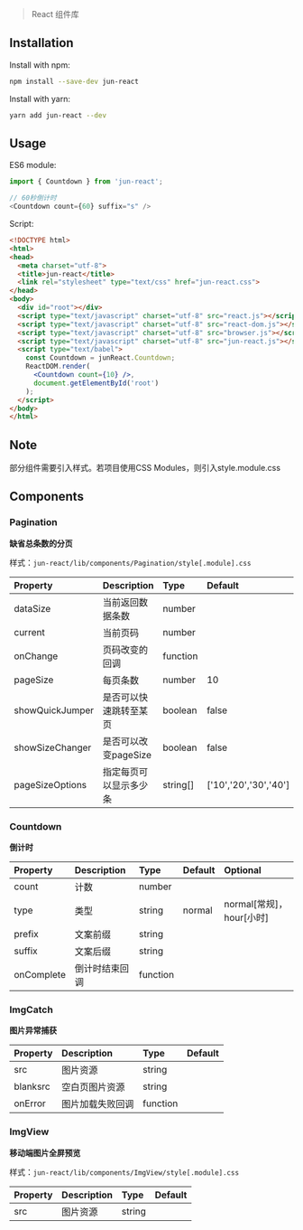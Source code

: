 > React 组件库

## Installation

Install with npm:

```bash
npm install --save-dev jun-react
```

Install with yarn:

```bash
yarn add jun-react --dev
```

## Usage

ES6 module:

```js
import { Countdown } from 'jun-react';

// 60秒倒计时
<Countdown count={60} suffix="s" />
```

Script:

```html
<!DOCTYPE html>
<html>
<head>
  <meta charset="utf-8">
  <title>jun-react</title>
  <link rel="stylesheet" type="text/css" href="jun-react.css">
</head>
<body>
  <div id="root"></div>
  <script type="text/javascript" charset="utf-8" src="react.js"></script>
  <script type="text/javascript" charset="utf-8" src="react-dom.js"></script>
  <script type="text/javascript" charset="utf-8" src="browser.js"></script>
  <script type="text/javascript" charset="utf-8" src="jun-react.js"></script>
  <script type="text/babel">
    const Countdown = junReact.Countdown;
    ReactDOM.render(
      <Countdown count={10} />,
      document.getElementById('root')
    );
  </script>
</body>
</html>
```

## Note
部分组件需要引入样式。若项目使用CSS Modules，则引入style.module.css

## Components

### Pagination
**缺省总条数的分页**

样式：`jun-react/lib/components/Pagination/style[.module].css`

| Property | Description | Type | Default |
| :------- | :---------- | :--- | :------ |
| dataSize | 当前返回数据条数 | number |
| current | 当前页码 | number |
| onChange | 页码改变的回调 | function |
| pageSize | 每页条数 | number | 10 |
| showQuickJumper | 是否可以快速跳转至某页 | boolean | false |
| showSizeChanger | 是否可以改变pageSize | boolean | false |
| pageSizeOptions | 指定每页可以显示多少条 | string[] | ['10','20','30','40'] |

### Countdown
**倒计时**

| Property | Description | Type | Default | Optional |
| :------- | :---------- | :--- | :------ | :------- |
| count | 计数 | number |
| type | 类型 | string | normal | normal[常规]，hour[小时] |
| prefix | 文案前缀 | string |
| suffix | 文案后缀 | string |
| onComplete | 倒计时结束回调 | function |

### ImgCatch
**图片异常捕获**

| Property | Description | Type | Default |
| :------- | :---------- | :--- | :------ |
| src | 图片资源 | string |
| blanksrc | 空白页图片资源 | string |
| onError | 图片加载失败回调 | function |

### ImgView
**移动端图片全屏预览**

样式：`jun-react/lib/components/ImgView/style[.module].css`

| Property | Description | Type | Default |
| :------- | :---------- | :--- | :------ |
| src | 图片资源 | string |
